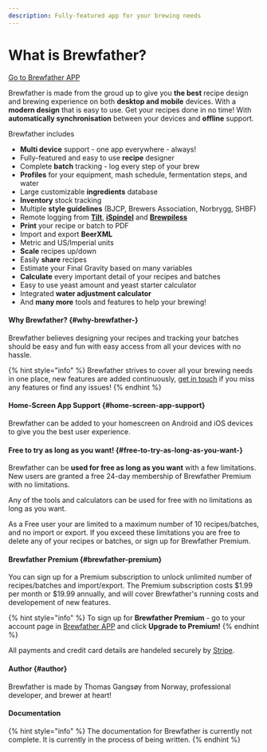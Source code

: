 ```yaml
---
description: Fully-featured app for your brewing needs
---
```


# What is Brewfather?

[Go to Brewfather APP](http://web.brewfather.app)

Brewfather is made from the groud up to give you **the best** recipe design and brewing experience on both **desktop and mobile** devices. With a **modern design** that is easy to use. Get your recipes done in no time! With **automatically synchronisation** between your devices and **offline** support.

Brewfather includes

* **Multi device** support - one app everywhere - always!
* Fully-featured and easy to use **recipe** designer
* Complete **batch** tracking - log every step of your brew
* **Profiles** for your equipment, mash schedule, fermentation steps, and water
* Large customizable **ingredients** database
* **Inventory** stock tracking
* Multiple **style guidelines** \(BJCP, Brewers Association, Norbrygg, SHBF\)
* Remote logging from [**Tilt**](https://tilthydrometer.com/), [**iSpindel**](https://www.ispindel.de/) and [**Brewpiless**](https://github.com/vitotai/BrewPiLess)
* **Print** your recipe or batch to PDF
* Import and export **BeerXML**
* Metric and US/Imperial units
* **Scale** recipes up/down
* Easily **share** recipes
* Estimate your Final Gravity based on many variables
* **Calculate** every important detail of your recipes and batches
* Easy to use yeast amount and yeast starter calculator
* Integrated **water adjustment calculator**
* And **many more** tools and features to help your brewing!

#### Why Brewfather? {#why-brewfather-}

Brewfather believes designing your recipes and tracking your batches should be easy and fun with easy access from all your devices with no hassle.

{% hint style="info" %}
Brewfather strives to cover all your brewing needs in one place, new features are added continuously, [get in touch](https://bitbucket.org/brewfather/brewfather) if you miss any features or find any issues!
{% endhint %}

#### Home-Screen App Support {#home-screen-app-support}

Brewfather can be added to your homescreen on Android and iOS devices to give you the best user experience.

#### Free to try as long as you want! {#free-to-try-as-long-as-you-want-}

Brewfather can be **used for free as long as you want** with a few limitations. New users are granted a free 24-day membership of Brewfather Premium with no limitations.

Any of the tools and calculators can be used for free with no limitations as long as you want.

As a Free user your are limited to a maximum number of 10 recipes/batches, and no import or export. If you exceed these limitations you are free to delete any of your recipes or batches, or sign up for Brewfather Premium.

#### Brewfather Premium {#brewfather-premium}

You can sign up for a Premium subscription to unlock unlimited number of recipes/batches and import/export. The Premium subscription costs $1.99 per month or $19.99 annually, and will cover Brewfather's running costs and developement of new features.

{% hint style="info" %}
 To sign up for **Brewfather Premium** - go to your account page in [Brewfather APP](https://web.brewfather.app/) and click **Upgrade to Premium!**
{% endhint %}

All payments and credit card details are handeled securely by [Stripe](https://www.stripe.com/).

#### Author {#author}

Brewfather is made by Thomas Gangsøy from Norway, professional developer, and brewer at heart!

#### Documentation

{% hint style="info" %}
The documentation for Brewfather is currently not complete. It is currently in the process of being written.
{% endhint %}

